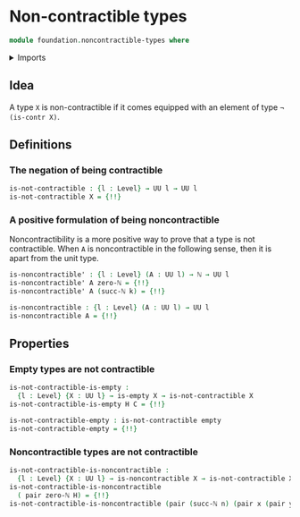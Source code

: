 # Non-contractible types

```agda
module foundation.noncontractible-types where
```

<details><summary>Imports</summary>

```agda
open import elementary-number-theory.natural-numbers

open import foundation.dependent-pair-types
open import foundation.universe-levels

open import foundation-core.contractible-types
open import foundation-core.empty-types
open import foundation-core.function-types
open import foundation-core.identity-types
open import foundation-core.negation
```

</details>

## Idea

A type `X` is non-contractible if it comes equipped with an element of type
`¬ (is-contr X)`.

## Definitions

### The negation of being contractible

```agda
is-not-contractible : {l : Level} → UU l → UU l
is-not-contractible X = {!!}
```

### A positive formulation of being noncontractible

Noncontractibility is a more positive way to prove that a type is not
contractible. When `A` is noncontractible in the following sense, then it is
apart from the unit type.

```agda
is-noncontractible' : {l : Level} (A : UU l) → ℕ → UU l
is-noncontractible' A zero-ℕ = {!!}
is-noncontractible' A (succ-ℕ k) = {!!}

is-noncontractible : {l : Level} (A : UU l) → UU l
is-noncontractible A = {!!}
```

## Properties

### Empty types are not contractible

```agda
is-not-contractible-is-empty :
  {l : Level} {X : UU l} → is-empty X → is-not-contractible X
is-not-contractible-is-empty H C = {!!}

is-not-contractible-empty : is-not-contractible empty
is-not-contractible-empty = {!!}
```

### Noncontractible types are not contractible

```agda
is-not-contractible-is-noncontractible :
  {l : Level} {X : UU l} → is-noncontractible X → is-not-contractible X
is-not-contractible-is-noncontractible
  ( pair zero-ℕ H) = {!!}
is-not-contractible-is-noncontractible (pair (succ-ℕ n) (pair x (pair y H))) C = {!!}
```

